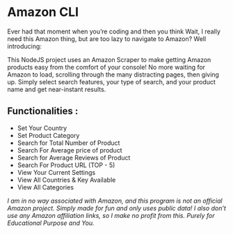 # Amazon CLI
Ever had that moment when you’re coding and then you think Wait, I really need this Amazon thing, but are too lazy to navigate to Amazon? Well introducing:

This NodeJS project uses an Amazon Scraper to make getting Amazon products easy from the comfort of your console! No more waiting for Amazon to load, scrolling through the many distracting pages, then giving up. Simply select search features, your type of search, and your product name and get near-instant results.

## Functionalities :

* Set Your Country
* Set Product Category
* Search for Total Number of Product
* Search For Average price of product
* Search for Average Reviews of Product
* Search For Product URL (TOP - 5)
* View Your Current Settings
* View All Countries & Key Available 
* View All Categories

*I am in no way associated with Amazon, and this program is not an official Amazon project. Simply made for fun and only uses public data! I also don’t use any Amazon affiliation links, so I make no profit from this. Purely for Educational Purpose and You.*